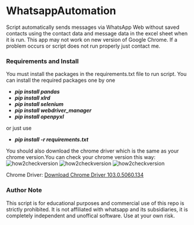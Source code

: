 # WhatsappAutomation
Script automatically sends messages via WhatsApp Web without saved contacts using the contact data and message data in the excel sheet when it is run. This app may not work on new version of Google Chrome. If a problem occurs or script does not run properly just contact me.

### Requirements and Install
You must install the packages in the requirements.txt file to run script. You can install the required packages one by one 

- ***pip install pandas***
- ***pip install xlrd***
- ***pip install selenium***
- ***pip install webdriver_manager***
- ***pip install openpyxl***

or just use         
- ***pip install -r requirements.txt***

You should also download the chrome driver which is the same as your chrome version.You can check your chrome version this way:
![how2checkversion](https://user-images.githubusercontent.com/68864416/181877852-7af95572-213e-4510-b78e-d9d7aab78bff.png)
![how2checkversion](https://user-images.githubusercontent.com/68864416/181877987-4196274c-1dff-4cad-87d8-99f4db6baf9e.png)
![how2checkversion](https://user-images.githubusercontent.com/68864416/181878042-fa58aef7-07d1-48a5-bf10-0ff1b1a3490b.png)

Chrome Driver: [Download Chrome Driver 103.0.5060.134](https://chromedriver.storage.googleapis.com/index.html?path=103.0.5060.134/)


### Author Note
This script is for educational purposes and commercial use of this repo is strictly prohibited.
It is not affiliated with whatsapp and its subsidiaries, it is completely independent and unoffical software. Use at your own risk. 
